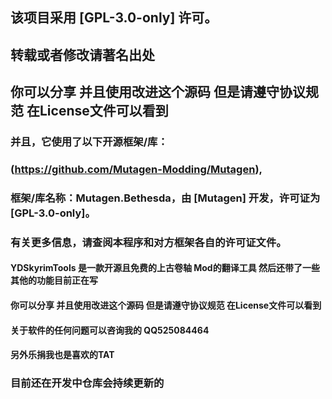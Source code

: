 ## 该项目采用 [GPL-3.0-only] 许可。
## 转载或者修改请著名出处 
## 你可以分享 并且使用改进这个源码 但是请遵守协议规范 在License文件可以看到

### 并且，它使用了以下开源框架/库：
### (https://github.com/Mutagen-Modding/Mutagen),
### 框架/库名称：Mutagen.Bethesda，由 [Mutagen] 开发，许可证为 [GPL-3.0-only]。
### 有关更多信息，请查阅本程序和对方框架各自的许可证文件。

#### YDSkyrimTools 是一款开源且免费的上古卷轴 Mod的翻译工具 然后还带了一些其他的功能目前正在写
#### 你可以分享 并且使用改进这个源码 但是请遵守协议规范 在License文件可以看到
#### 关于软件的任何问题可以咨询我的 QQ525084464

#### 另外乐捐我也是喜欢的TAT

### 目前还在开发中仓库会持续更新的

